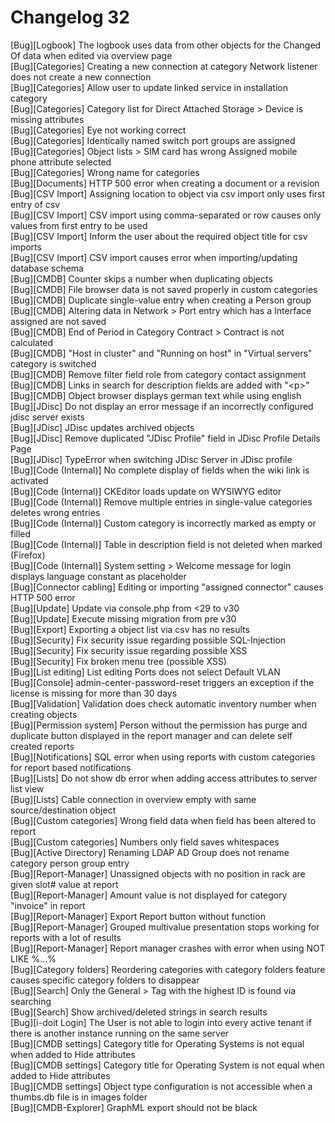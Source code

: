 # Changelog 32

[Bug][Logbook]                  The logbook uses data from other objects for the Changed Of data when edited via overview page<br>
[Bug][Categories]               Creating a new connection at category Network listener does not create a new connection<br>
[Bug][Categories]               Allow user to update linked service in installation category<br>
[Bug][Categories]               Category list for Direct Attached Storage > Device is missing attributes<br>
[Bug][Categories]               Eye not working correct<br>
[Bug][Categories]               Identically named switch port groups are assigned<br>
[Bug][Categories]               Object lists > SIM card has wrong Assigned mobile phone attribute selected<br>
[Bug][Categories]               Wrong name for categories<br>
[Bug][Documents]                HTTP 500 error when creating a document or a revision<br>
[Bug][CSV Import]               Assigning location to object via csv import only uses first entry of csv<br>
[Bug][CSV Import]               CSV import using comma-separated or row causes only values from first entry to be used<br>
[Bug][CSV Import]               Inform the user about the required object title for csv imports<br>
[Bug][CSV Import]               CSV import causes error when importing/updating database schema<br>
[Bug][CMDB]                     Counter skips a number when duplicating objects<br>
[Bug][CMDB]                     File browser data is not saved properly in custom categories<br>
[Bug][CMDB]                     Duplicate single-value entry when creating a Person group<br>
[Bug][CMDB]                     Altering data in Network > Port entry which has a Interface assigned are not saved<br>
[Bug][CMDB]                     End of Period in Category Contract > Contract is not calculated<br>
[Bug][CMDB]                     "Host in cluster" and "Running on host" in "Virtual servers" category is switched<br>
[Bug][CMDB]                     Remove filter field role from category contact assignment<br>
[Bug][CMDB]                     Links in search for description fields are added with "\<p\>"<br>
[Bug][CMDB]                     Object browser displays german text while using english<br>
[Bug][JDisc]                    Do not display an error message if an incorrectly configured jdisc server exists<br>
[Bug][JDisc]                    JDisc updates archived objects<br>
[Bug][JDisc]                    Remove duplicated "JDisc Profile" field in JDisc Profile Details Page<br>
[Bug][JDisc]                    TypeError when switching JDisc Server in JDisc profile<br>
[Bug][Code (Internal)]          No complete display of fields when the wiki link is activated<br>
[Bug][Code (Internal)]          CKEditor loads update on WYSIWYG editor<br>
[Bug][Code (Internal)]          Remove multiple entries in single-value categories deletes wrong entries<br>
[Bug][Code (Internal)]          Custom category is incorrectly marked as empty or filled<br>
[Bug][Code (Internal)]          Table in description field is not deleted when marked (Firefox)<br>
[Bug][Code (Internal)]          System setting > Welcome message for login displays language constant as placeholder<br>
[Bug][Connector cabling]        Editing or importing "assigned connector" causes HTTP 500 error<br>
[Bug][Update]                   Update via console.php from <29 to v30<br>
[Bug][Update]                   Execute missing migration from pre v30<br>
[Bug][Export]                   Exporting a object list via csv has no results<br>
[Bug][Security]                 Fix security issue regarding possible SQL-Injection<br>
[Bug][Security]                 Fix security issue regarding possible XSS<br>
[Bug][Security]                 Fix broken menu tree (possible XSS)<br>
[Bug][List editing]             List editing Ports does not select Default VLAN<br>
[Bug][Console]                  admin-center-password-reset triggers an exception if the license is missing for more than 30 days<br>
[Bug][Validation]               Validation does check automatic inventory number when creating objects<br>
[Bug][Permission system]        Person without the permission has purge and duplicate button displayed in the report manager and can delete self created reports<br>
[Bug][Notifications]            SQL error when using reports with custom categories for report based notifications<br>
[Bug][Lists]                    Do not show db error when adding access attributes to server list view<br>
[Bug][Lists]                    Cable connection in overview empty with same source/destination object<br>
[Bug][Custom categories]        Wrong field data when field has been altered to report<br>
[Bug][Custom categories]        Numbers only field saves whitespaces<br>
[Bug][Active Directory]         Renaming LDAP AD Group does not rename category person group entry<br>
[Bug][Report-Manager]           Unassigned objects with no position in rack are given slot# value at report<br>
[Bug][Report-Manager]           Amount value is not displayed for category "invoice" in report<br>
[Bug][Report-Manager]           Export Report button without function<br>
[Bug][Report-Manager]           Grouped multivalue presentation stops working for reports with a lot of results<br>
[Bug][Report-Manager]           Report manager crashes with error when using NOT LIKE %...%<br>
[Bug][Category folders]         Reordering categories with category folders feature causes specific category folders to disappear<br>
[Bug][Search]                   Only the General > Tag with the highest ID is found via searching<br>
[Bug][Search]                   Show archived/deleted strings in search results<br>
[Bug][i-doit Login]             The User is not able to login into every active tenant if there is another instance running on the same server<br>
[Bug][CMDB settings]            Category title for Operating Systems is not equal when added to Hide attributes<br>
[Bug][CMDB settings]            Category title for Operating System is not equal when added to Hide attributes<br>
[Bug][CMDB settings]            Object type configuration is not accessible when a thumbs.db file is in images folder<br>
[Bug][CMDB-Explorer]            GraphML export should not be black

